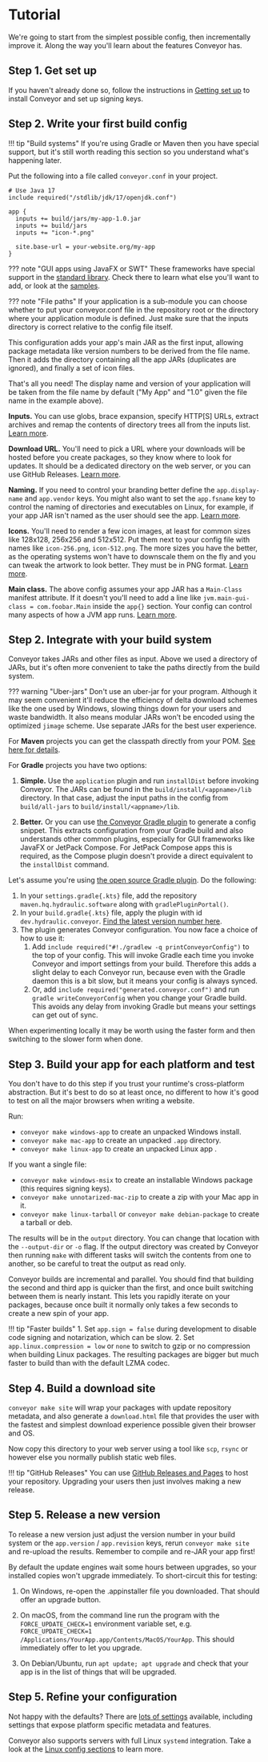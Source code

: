 # Tutorial

We're going to start from the simplest possible config, then incrementally improve it. Along the way you'll learn about the features Conveyor has.

## Step 1. Get set up

If you haven't already done so, follow the instructions in [Getting set up](setting-up.md) to install Conveyor and set up signing keys.

## Step 2. Write your first build config

!!! tip "Build systems"
    If you're using Gradle or Maven then you have special support, but it's still worth reading this section so you understand what's happening later.

Put the following into a file called `conveyor.conf` in your project.

```hocon
# Use Java 17
include required("/stdlib/jdk/17/openjdk.conf")

app {
  inputs += build/jars/my-app-1.0.jar
  inputs += build/jars
  inputs += "icon-*.png"
  
  site.base-url = your-website.org/my-app
}
```

??? note "GUI apps using JavaFX or SWT"
    These frameworks have special support in the [standard library](stdlib/index.md). Check there to learn what else you'll want to add, or look at the [samples](samples/index.md).

??? note "File paths"
    If your application is a sub-module you can choose whether to put your conveyor.conf file in the repository root or the directory where your application module is defined. Just make sure that the inputs directory is correct relative to the config file itself.

This configuration adds your app's main JAR as the first input, allowing package metadata like version numbers to be derived from the file name. Then it adds the directory containing all the app  JARs (duplicates are ignored), and finally a set of icon files.

That's all you need! The display name and version of your application will be taken from the file name by default ("My App" and "1.0" given the file name in the example above).

**Inputs.** You can use globs, brace expansion, specify HTTP[S] URLs, extract archives and remap the contents of directory trees all from the inputs list. [Learn more](configs/inputs.md).

**Download URL.** You'll need to pick a URL where your downloads will be hosted before you create packages, so they know where to look for updates. It should be a dedicated directory on the web server, or you can use GitHub Releases. [Learn more](configs/download-pages.md).

**Naming.** If you need to control your branding better define the `app.display-name` and  `app.vendor` keys. You might also want to set the `app.fsname` key to control the naming of directories and executables on Linux, for example, if your app JAR isn't named as the user should see the app. [Learn more](configs/index.md).

**Icons.** You'll need to render a few icon images, at least for common sizes like 128x128, 256x256 and 512x512. Put them next to your config file with names like `icon-256.png`, `icon-512.png`. The more sizes you have the better, as the operating systems won't have to downscale them on the fly and you can tweak the artwork to look better. They must be in PNG format. [Learn more](configs/index.md#icons).

**Main class.** The above config assumes your app JAR has a `Main-Class` manifest attribute. If it doesn't you'll need to add a line like `jvm.main-gui-class = com.foobar.Main` inside the `app{}` section. Your config can control many aspects of how a JVM app runs. [Learn more](configs/jvm.md).

## Step 2. Integrate with your build system

Conveyor takes JARs and other files as input. Above we used a directory of JARs, but it's often more convenient to take the paths directly from the build system.

??? warning "Uber-jars"
    Don't use an uber-jar for your program. Although it may seem convenient it'll reduce the efficiency of delta download schemes like the one used by Windows, slowing things down for your users and waste bandwidth. It also means modular JARs won't be encoded using the optimized `jimage` scheme. Use separate JARs for the best user experience.

For **Maven** projects you can get the classpath directly from your POM. [See here for details](configs/maven-gradle.md).

For **Gradle** projects you have two options:

1. **Simple.** Use the `application` plugin and run `installDist` before invoking Conveyor. The JARs can be found in the `build/install/<appname>/lib` directory. In that case, adjust the input paths in the config from `build/all-jars` to `build/install/<appname>/lib`.

2. **Better.** Or you can use [the Conveyor Gradle plugin](configs/maven-gradle.md#reading-configuration-from-gradle) to generate a config snippet. This extracts configuration from your Gradle build and also understands other common plugins, especially for GUI frameworks like JavaFX or JetPack Compose. For JetPack Compose apps this is required, as the Compose plugin doesn't provide a direct equivalent to the `installDist` command.

Let's assume you're using [the open source Gradle plugin](https://github.com/hydraulic-software/conveyor/tree/master/gradle-plugin). Do the following:

1. In your `settings.gradle{.kts}` file, add the repository `maven.hq.hydraulic.software` along with `gradlePluginPortal()`.
1. In your `build.gradle{.kts}` file, apply the plugin with id `dev.hydraulic.conveyor`. [Find the latest version number here](https://plugins.gradle.org/plugin/dev.hydraulic.conveyor).
3. The plugin generates Conveyor configuration. You now face a choice of how to use it:
    1. Add `include required("#!./gradlew -q printConveyorConfig")` to the top of your config. This will invoke Gradle each time you invoke Conveyor and import settings from your build. Therefore this adds a slight delay to each Conveyor run, because even with the Gradle daemon this is a bit slow, but it means your config is always synced.
    2. Or, add `include required("generated.conveyor.conf")` and run `gradle writeConveyorConfig` when you change your Gradle build. This avoids any delay from invoking Gradle but means your settings can get out of sync.


When experimenting locally it may be worth using the faster form and then switching to the slower form when done.

## Step 3. Build your app for each platform and test

You don't  have to do this step if you trust your runtime's cross-platform abstraction. But it's best to do so at least once, no different to how it's good to test on all the major browsers when writing a website.

Run:

* `conveyor make windows-app` to create an unpacked Windows install.
* `conveyor make mac-app` to create an unpacked `.app` directory.
* `conveyor make linux-app` to create an unpacked Linux app .

If you want a single file:

* `conveyor make windows-msix` to create an installable Windows package (this requires signing keys).
* `conveyor make unnotarized-mac-zip` to create a zip with your Mac app in it.
* `conveyor make linux-tarball` or `conveyor make debian-package` to create a tarball or deb.

The results will be in the `output` directory. You can change that location with the `--output-dir` or `-o` flag. If the output directory was created by Conveyor then running `make` with different tasks will switch the contents from one to another, so be careful to treat the output as read only.

Conveyor builds are incremental and parallel. You should find that building the second and third app is quicker than the first, and once built switching between them is nearly instant. This lets you rapidly iterate on your packages, because once built it normally only takes a few seconds to create a new spin of your app.

!!! tip "Faster builds"
    1. Set `app.sign = false` during development to disable code signing and notarization, which can be slow.
    2. Set `app.linux.compression = low` or `none` to switch to gzip or no compression when building Linux packages. The resulting packages are bigger but much faster to build than with the default LZMA codec.

## Step 4. Build a download site

`conveyor make site` will wrap your packages with update repository metadata, and also generate a `download.html` file that provides the user with the fastest and simplest download experience possible given their browser and OS.

Now copy this directory to your web server using a tool like `scp`, `rsync` or however else you normally publish static web files.

!!! tip "GitHub Releases"
    You can use [GitHub Releases and Pages](configs/download-pages.md#publishing-through-github) to host your repository. Upgrading your users then just involves making a new release.

## Step 5. Release a new version

To release a new version just adjust the version number in your build system or the `app.version` / `app.revision` keys, rerun `conveyor make site` and re-upload the results. Remember to compile and re-JAR your app first!

By default the update engines wait some hours between upgrades, so your installed copies won't upgrade immediately. To short-circuit this for testing:

1. On Windows, re-open the .appinstaller file you downloaded. That should offer an upgrade button.

2. On macOS, from the command line run the program with the `FORCE_UPDATE_CHECK=1` environment variable set, e.g. `FORCE_UPDATE_CHECK=1 /Applications/YourApp.app/Contents/MacOS/YourApp`. This should immediately offer to let you upgrade.

3. On Debian/Ubuntu, run `apt update; apt upgrade` and check that your app is in the list of things that will be upgraded.

## Step 5. Refine your configuration

Not happy with the defaults? There are [lots of settings](configs/index.md) available, including settings that expose platform specific metadata and features.

Conveyor also supports servers with full Linux `systemd` integration. Take a look at the [Linux config sections](configs/linux.md) to learn more.
